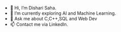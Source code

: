 - 👋 Hi, I’m Dishari Saha.
- 🌱 I’m currently exploring AI and Machine Learning.
- 💬 Ask me about C,C++,SQL and Web Dev
- 📫 Contact me via LinkedIn.


<!---
dishari025/dishari025 is a ✨ special ✨ repository because its `README.md` (this file) appears on your GitHub profile.
You can click the Preview link to take a look at your changes.
--->
